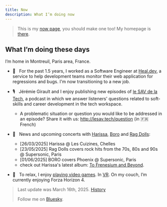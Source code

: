 ```yaml
---
title: Now
description: What I’m doing now
---
```


> This is my [now page](http://nownownow.com/about), you should make one too! My homepage is [there](/).

## What I’m doing these days

I’m home in Montreuil, Paris area, France.

- 💼  &nbsp; For the past 1.5 years, I worked as a Software Engineer at [Heal.dev](https://www.heal.dev/), a service to help development teams monitor their web application for regressions and bugs. I'm now transitioning to a new job.

- 🎙️  &nbsp; Jérémie Girault and I enjoy publishing new episodes of [le SAV de la Tech](https://www.lesav.tech/), a podcast in which we answer listeners' questions related to soft-skills and career development in the tech workspace.

    - A problematic situation or question you would like to be addressed in an episode? Share it with us: http://lesav.tech/question (in 🇫🇷 French)

- 🎸  &nbsp; News and upcoming concerts with [Harissa](https://harissaofficial.com), [Boro](https://linktr.ee/borotheband) and [Rag Dolls](https://linktr.ee/ragdolls):

    - [26/03/2025] Harissa @ Les Cuizines, Chelles
    - [23/05/2025] Rag Dolls covers rock hits from the 70s, 80s and 90s @ Supersonic, Paris
    - [01/06/2025] BORO covers Phoenix @ Supersonic, Paris
    - check out Harissa's latest album:  [To Frenesium and Beyond](https://music.imusician.pro/artist/00oYkcbvCn/releases).

- 👾  &nbsp; To relax, I enjoy [playing video games](https://ggapp.io/omikron). In [VR](/vr). On my couch, I’m currently enjoying Forza Horizon 4.

> Last update was March 16th, 2025. [History](https://github.com/adrienjoly/adrienjoly.github.com/commits/master/now)
>
> Follow me on [Bluesky](https://bsky.app/profile/adrienjoly.com).
